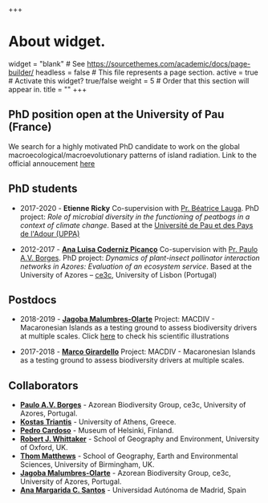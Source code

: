 +++
# About widget.
widget = "blank"  # See https://sourcethemes.com/academic/docs/page-builder/
headless = false  # This file represents a page section.
active = true  # Activate this widget? true/false
weight = 5  # Order that this section will appear in.
title = ""
+++

## PhD position open at the University of Pau (France)
We search for a highly motivated PhD candidate to work on the global macroecological/macroevolutionary patterns of island radiation. Link to the official annoucement [here](https://ed-sea.univ-pau.fr/_attachments/offre-de-these-article/PhDProjectRigal2020_IslandRadiation.pdf?download=true)


## PhD students

* 2017-2020 - **Etienne Ricky** Co-supervision with [Pr. Béatrice Lauga](https://iprem.univ-pau.fr/fr/_plugins/mypage/mypage/content/lauga.html). PhD project: _Role of microbial diversity in the functioning of peatbogs in a context of climate change_. Based at the [Université  de Pau et des Pays de l'Adour (UPPA)](https://www.univ-pau.fr/)  

* 2012-2017 - [**Ana Luisa Coderniz Picanço**](https://ce3c.ciencias.ulisboa.pt/member/analuisapicanco) Co-supervision with [Pr. Paulo A.V. Borges](https://ce3c.ciencias.ulisboa.pt/team/IBBC). PhD project: _Dynamics of plant-insect pollinator interaction networks in Azores: Evaluation of an ecosystem service_. Based at the University of Azores – [ce3c]("https://ce3c.ciencias.ulisboa.pt/index.php"), University of Lisbon (Portugal)

## Postdocs

* 2018-2019 - [**Jagoba Malumbres-Olarte**](https://ce3c.ciencias.ulisboa.pt//member/jagoba) Project: MACDIV - Macaronesian Islands as a testing ground to assess biodiversity drivers at multiple scales. Click [here](https://www.behance.net/jmalumbresolarte) to check his scientific illustrations 

* 2017-2018 - [**Marco Girardello**](https://scholar.google.com/citations?user=yFZMqqkAAAAJ&hl=en) Project: MACDIV - Macaronesian Islands as a testing ground to assess biodiversity drivers at multiple scales. 

## Collaborators

* [**Paulo A.V. Borges**](https://ce3c.ciencias.ulisboa.pt/member/paulo-a-v-borges) - Azorean Biodiversity Group, ce3c, University of Azores, Portugal.
* [**Kostas Triantis**](https://kostastriantis.wordpress.com) - University of Athens, Greece.
* [**Pedro Cardoso**](http://biodiversityresearch.org) - Museum of Helsinki, Finland.
* [**Robert J. Whittaker**](https://www.geog.ox.ac.uk/staff/rwhittaker.html) - School of Geography and Environment, University of Oxford, UK.
* [**Thom Matthews**](https://www.birmingham.ac.uk/staff/profiles/gees/matthews-tom.aspx) - School of Geography, Earth and Environmental Sciences, University of Birmingham, UK.
* [**Jagoba Malumbres-Olarte**](https://ce3c.ciencias.ulisboa.pt//member/jagoba) - Azorean Biodiversity Group, ce3c, University of Azores, Portugal.
* [**Ana Margarida C. Santos**](https://guidasanto1.wixsite.com/guida) -  Universidad Autónoma de Madrid, Spain







